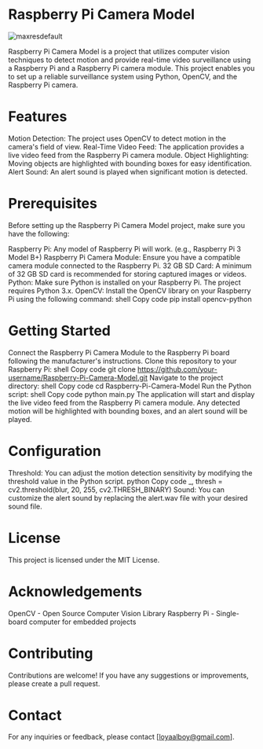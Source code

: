 # Raspberry Pi Camera Model
![maxresdefault](https://github.com/Raafey-Khan/Rasberry_Pi0w2/assets/113880768/5d352c49-606b-44a0-bb80-efce1918cd25)


Raspberry Pi Camera Model is a project that utilizes computer vision techniques to detect motion and provide real-time video surveillance using a Raspberry Pi and a Raspberry Pi camera module. This project enables you to set up a reliable surveillance system using Python, OpenCV, and the Raspberry Pi camera.

# Features
Motion Detection: The project uses OpenCV to detect motion in the camera's field of view.
Real-Time Video Feed: The application provides a live video feed from the Raspberry Pi camera module.
Object Highlighting: Moving objects are highlighted with bounding boxes for easy identification.
Alert Sound: An alert sound is played when significant motion is detected.
# Prerequisites
Before setting up the Raspberry Pi Camera Model project, make sure you have the following:

Raspberry Pi: Any model of Raspberry Pi will work. (e.g., Raspberry Pi 3 Model B+)
Raspberry Pi Camera Module: Ensure you have a compatible camera module connected to the Raspberry Pi.
32 GB SD Card: A minimum of 32 GB SD card is recommended for storing captured images or videos.
Python: Make sure Python is installed on your Raspberry Pi. The project requires Python 3.x.
OpenCV: Install the OpenCV library on your Raspberry Pi using the following command:
shell
Copy code
pip install opencv-python
# Getting Started
Connect the Raspberry Pi Camera Module to the Raspberry Pi board following the manufacturer's instructions.
Clone this repository to your Raspberry Pi:
shell
Copy code
git clone https://github.com/your-username/Raspberry-Pi-Camera-Model.git
Navigate to the project directory:
shell
Copy code
cd Raspberry-Pi-Camera-Model
Run the Python script:
shell
Copy code
python main.py
The application will start and display the live video feed from the Raspberry Pi camera module.
Any detected motion will be highlighted with bounding boxes, and an alert sound will be played.
# Configuration
Threshold: You can adjust the motion detection sensitivity by modifying the threshold value in the Python script.
python
Copy code
_, thresh = cv2.threshold(blur, 20, 255, cv2.THRESH_BINARY)
Sound: You can customize the alert sound by replacing the alert.wav file with your desired sound file.
# License
This project is licensed under the MIT License.

# Acknowledgements
OpenCV - Open Source Computer Vision Library
Raspberry Pi - Single-board computer for embedded projects
# Contributing
Contributions are welcome! If you have any suggestions or improvements, please create a pull request.

# Contact
For any inquiries or feedback, please contact [loyaalboy@gmail.com].




